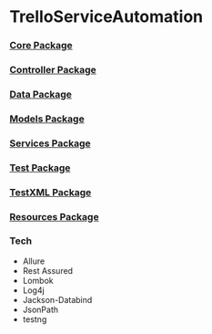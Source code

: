 # TrelloServiceAutomation

### [Core Package](https://github.com/mkaganm/TrelloServiceAutomation/tree/master/src/main/java/core)
### [Controller Package](https://github.com/mkaganm/TrelloServiceAutomation/tree/master/src/main/java/com/trello/base)
### [Data Package](https://github.com/mkaganm/TrelloServiceAutomation/tree/master/src/main/java/com/trello/data)
### [Models Package](https://github.com/mkaganm/TrelloServiceAutomation/tree/master/src/main/java/com/trello/models/response)
### [Services Package](https://github.com/mkaganm/TrelloServiceAutomation/tree/master/src/main/java/com/trello/services)
### [Test Package](https://github.com/mkaganm/TrelloServiceAutomation/tree/master/src/test/java/trello)
### [TestXML Package](https://github.com/mkaganm/TrelloServiceAutomation/tree/master/src/test/testXML)
### [Resources Package](https://github.com/mkaganm/TrelloServiceAutomation/tree/master/src/main/resources)

### Tech
- Allure
- Rest Assured
- Lombok
- Log4j
- Jackson-Databind
- JsonPath
- testng

